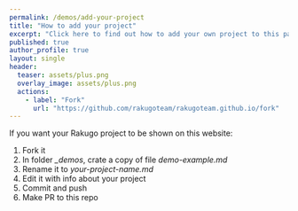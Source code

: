 ```yaml
---
permalink: /demos/add-your-project
title: "How to add your project"
excerpt: "Click here to find out how to add your own project to this page."
published: true
author_profile: true
layout: single
header:
  teaser: assets/plus.png
  overlay_image: assets/plus.png
  actions:
    - label: "Fork"
      url: "https://github.com/rakugoteam/rakugoteam.github.io/fork"
---
```


If you want your Rakugo project to be shown on this website:
1. Fork it
2. In folder *_demos*, crate a copy of file *demo-example.md*
3. Rename it to *your-project-name.md*
4. Edit it with info about your project
5. Commit and push
6. Make PR to this repo
